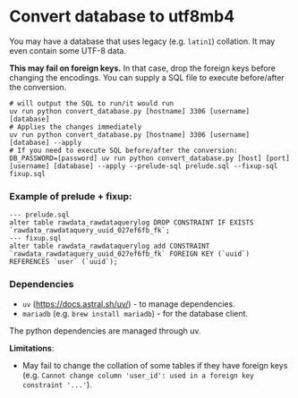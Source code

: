 # Convert database to utf8mb4

You may have a database that uses legacy (e.g. `latin1`) collation. It may even
contain some UTF-8 data.

**This may fail on foreign keys.** In that case, drop the foreign keys before
changing the encodings. You can supply a SQL file to execute before/after the
conversion.

```
# will output the SQL to run/it would run
uv run python convert_database.py [hostname] 3306 [username] [database]
# Applies the changes immediately
uv run python convert_database.py [hostname] 3306 [username] [database] --apply
# If you need to execute SQL before/after the conversion:
DB_PASSWORD=[password] uv run python convert_database.py [host] [port] [username] [database] --apply --prelude-sql prelude.sql --fixup-sql fixup.sql
```

### Example of prelude + fixup:
```
--- prelude.sql
alter table rawdata_rawdataquerylog DROP CONSTRAINT IF EXISTS `rawdata_rawdataquery_uuid_027ef6fb_fk`;
--- fixup.sql
alter table rawdata_rawdataquerylog add CONSTRAINT `rawdata_rawdataquery_uuid_027ef6fb_fk` FOREIGN KEY (`uuid`) REFERENCES `user` (`uuid`);
```

### Dependencies

  * `uv` (https://docs.astral.sh/uv/) - to manage dependencies.
  * `mariadb` (e.g. `brew install mariadb`) - for the database client.

The python dependencies are managed through uv.

**Limitations**:
  * May fail to change the collation of some tables if they have foreign keys
    (e.g. `Cannot change column 'user_id': used in a foreign key constraint
    '...'`).
